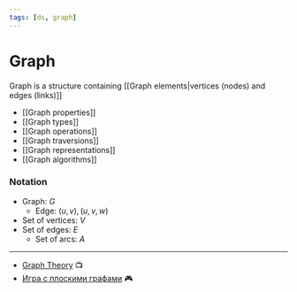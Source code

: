 ```yaml
---
tags: [ds, graph]
---
```


# Graph

Graph is a structure containing [[Graph elements|vertices (nodes) and edges (links)]]

- [[Graph properties]]
- [[Graph types]]
- [[Graph operations]]
- [[Graph traversions]]
- [[Graph representations]]
- [[Graph algorithms]]

<!--
### Понятия
- !en[Подграф](Subgraph)
- !en[Плотность](Density)
	- !en[Плотный граф](Dense)
	- !en[Разреженный граф](Sparse)
- [[Notes graph]]

https://www.hackerearth.com/practice/algorithms/graphs/graph-representation/tutorial/

-->

### Notation

- Graph: $G$
  - Edge: $(u, v), (u, v, w)$
- Set of vertices: $V$
- Set of edges: $E$
  - Set of arcs: $A$

---

- [Graph Theory](https://www.youtube.com/watch?v=09_LlHjoEiY) 📺
- [Игра с плоскими графами](http://pulzed.com/demo/tronix2/) 🎮
